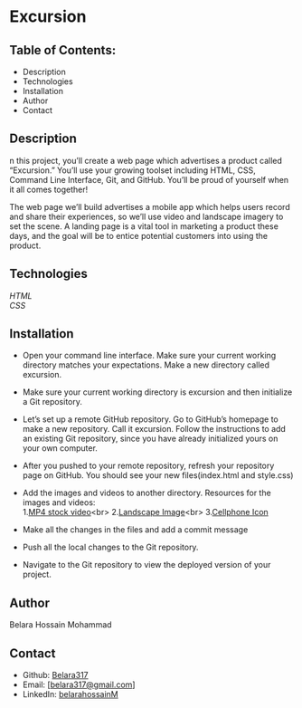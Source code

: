 # Excursion

## Table of Contents:
* Description
* Technologies
* Installation
* Author
* Contact

## Description
n this project, you’ll create a web page which advertises a product called “Excursion.” You’ll use your growing toolset including HTML, CSS, Command Line Interface, Git, and GitHub. You’ll be proud of yourself when it all comes together!

The web page we’ll build advertises a mobile app which helps users record and share their experiences, so we’ll use video and landscape imagery to set the scene. A landing page is a vital tool in marketing a product these days, and the goal will be to entice potential customers into using the product.

## Technologies
*HTML*<br>
*CSS*<br>

## Installation
 * Open your command line interface. Make sure your current working directory matches your expectations. Make a new directory called excursion.
 * Make sure your current working directory is excursion and then initialize a Git repository.
 * Let’s set up a remote GitHub repository. Go to GitHub’s homepage to make a new repository. Call it excursion. Follow the instructions to add an existing Git repository, since you have already initialized yours on your own computer.

* After you pushed to your remote repository, refresh your repository page on GitHub. You should see your new files(index.html and style.css)
* Add the images and videos to another directory. Resources for the images and videos:<br>
1.[MP4  stock video](https://content.codecademy.com/programs/freelance-one/excursion/videos/excursion.mp4?_gl=1*24m0y*_ga*NDYzMzQwNTk0OS4xNjU4NDM4NTcy*_ga_3LRZM6TM9L*MTY3MDQ2MTQxMS4zODcuMS4xNjcwNDYxNDQ2LjI1LjAuMA..)<br>
2.[Landscape Image](https://content.codecademy.com/programs/freelance-one/excursion/images/camp.jpg?_gl=1*1h4jat7*_ga*NDYzMzQwNTk0OS4xNjU4NDM4NTcy*_ga_3LRZM6TM9L*MTY3MDQ2MTQxMS4zODcuMS4xNjcwNDYxNDQ2LjI1LjAuMA..)<br>
3.[Cellphone Icon](https://content.codecademy.com/programs/freelance-one/excursion/images/phone.png?_gl=1*1h4jat7*_ga*NDYzMzQwNTk0OS4xNjU4NDM4NTcy*_ga_3LRZM6TM9L*MTY3MDQ2MTQxMS4zODcuMS4xNjcwNDYxNDQ2LjI1LjAuMA..)
* Make all the changes in the files and add a commit message
* Push all the local changes to the Git repository.
* Navigate to the Git repository to view the deployed version of your project.

## Author
Belara Hossain Mohammad

## Contact
* Github: [Belara317](https://github.com/Belara317)
* Email: [belara317@gmail.com]
* LinkedIn: [belarahossainM](https://www.linkedin.com/in/belarahossainmohammad)

